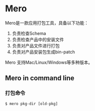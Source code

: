 # Mero

Mero是一款应用打包工具，具备以下功能：

1. 负责检查Schema
2. 负责检查产品中的安装文件
3. 负责对产品文件进行打包
4. 负责对产品安装包生成bin-patch

Mero 支持Mac/Linux/Windows等多种版本。


## Mero in command line


### 打包命令

```
$ mero pkg-dir [old-pkg]
```

